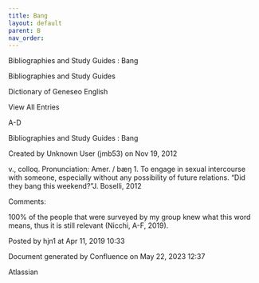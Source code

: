 ```yaml
---
title: Bang
layout: default
parent: B
nav_order:
---
```


Bibliographies and Study Guides : Bang

Bibliographies and Study Guides

Dictionary of Geneseo English

View All Entries

A-D

Bibliographies and Study Guides : Bang

Created by  Unknown User (jmb53) on Nov 19, 2012

v., colloq. Pronunciation: Amer. / bæŋ 1. To engage in sexual intercourse with someone, especially without any possibility of future relations. “Did they bang this weekend?”J. Boselli, 2012

Comments:

100% of the people that were surveyed by my group knew what this word means, thus it is still relevant (Nicchi, A-F, 2019). 

Posted by hjn1 at Apr 11, 2019 10:33

Document generated by Confluence on May 22, 2023 12:37

Atlassian
